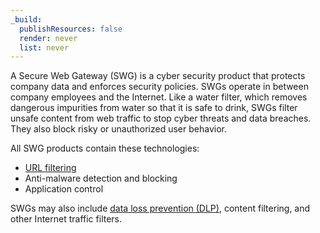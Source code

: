 ```yaml
---
_build:
  publishResources: false
  render: never
  list: never
---
```


A Secure Web Gateway (SWG) is a cyber security product that protects company data and enforces security policies. SWGs operate in between company employees and the Internet. Like a water filter, which removes dangerous impurities from water so that it is safe to drink, SWGs filter unsafe content from web traffic to stop cyber threats and data breaches. They also block risky or unauthorized user behavior.

All SWG products contain these technologies:

- [URL filtering](/cloudflare-one/policies/gateway/http-policies/)
- Anti-malware detection and blocking
- Application control

SWGs may also include [data loss prevention (DLP)](/cloudflare-one/policies/data-loss-prevention/), content filtering, and other Internet traffic filters.

